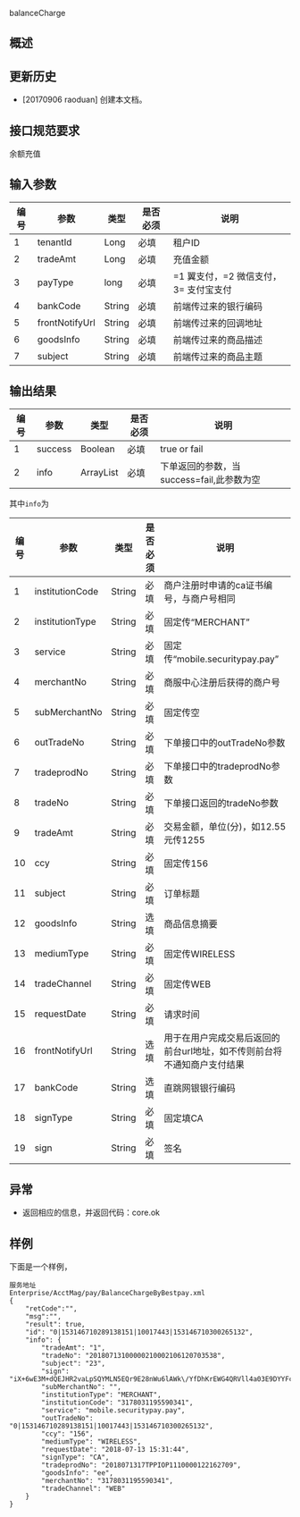 balanceCharge
## 概述

## 更新历史

 - [20170906 raoduan] 创建本文档。

## 接口规范要求

余额充值

## 输入参数


| 编号 | 参数 | 类型 | 是否必须 |说明 |
| ---- | ---- | ---- | ---- | ---- |
|1|tenantId|Long|必填|租户ID|
|2|tradeAmt|Long|必填|充值金额| 
|3|payType|long|必填|=1 翼支付，=2 微信支付，3= 支付宝支付|
|4|bankCode|String|必填|前端传过来的银行编码|
|5|frontNotifyUrl|String|必填|前端传过来的回调地址|
|6|goodsInfo|String|必填|前端传过来的商品描述|
|7|subject|String|必填|前端传过来的商品主题|

## 输出结果
| 编号 | 参数 | 类型 | 是否必须 |说明 |
| ---- | ---- | ---- | ---- | ---- |
|1|success|Boolean|必填|true or fail|
|2|info|ArrayList|必填|下单返回的参数，当success=fail,此参数为空|

其中`info`为

| 编号 | 参数 | 类型 | 是否必须 |说明 |
| ---- | ---- | ---- | ---- | ---- |
|1|institutionCode|String|必填|商户注册时申请的ca证书编号，与商户号相同|
|2|institutionType|String|必填|固定传“MERCHANT”|
|3|service|String|必填|固定传“mobile.securitypay.pay”|
|4|merchantNo|String|必填|商服中心注册后获得的商户号|
|5|subMerchantNo|String|必填|固定传空|
|6|outTradeNo|String|必填|下单接口中的outTradeNo参数|
|7|tradeprodNo|String|必填|下单接口中的tradeprodNo参数|
|8|tradeNo|String|必填|下单接口返回的tradeNo参数|
|9|tradeAmt|String|必填|交易金额，单位(分)，如12.55元传1255|
|10|ccy|String|必填|固定传156|
|11|subject|String|必填|订单标题|
|12|goodsInfo|String|选填|商品信息摘要|
|13|mediumType|String|必填|固定传WIRELESS|
|14|tradeChannel|String|必填|固定传WEB|
|15|requestDate|String|必填|请求时间|
|16|frontNotifyUrl|String|选填|用于在用户完成交易后返回的前台url地址，如不传则前台将不通知商户支付结果|
|17|bankCode|String|选填|直跳网银银行编码|
|18|signType|String|必填|固定填CA|
|19|sign|String|必填|签名|

## 异常
 * 返回相应的信息，并返回代码：core.ok
 
## 样例

下面是一个样例，
```
服务地址
Enterprise/AcctMag/pay/BalanceChargeByBestpay.xml
{
	"retCode":"",
	"msg":"",
	"result": true,
	"id": "0|153146710289138151|10017443|153146710300265132",
	"info": {
		"tradeAmt": "1",
		"tradeNo": "20180713100000210002106120703538",
		"subject": "23",
		"sign": "iX+6wE3M+dQEJHR2vaLpSQYMLN5EQr9E28nWu6lAWk\/YfDhKrEWG4QRVll4a03E9DYYFcO3k8w46D3HJXAUG9cPxtGa++h80Ic56tfkxvnQNYjpsUUaTeKkXCS0tm2OgsuSgLG3ojV9yAPackbgVfGoOH3K6Ml7CQ\/4nBzIJi28=",
		"subMerchantNo": "",
		"institutionType": "MERCHANT",
		"institutionCode": "3178031195590341",
		"service": "mobile.securitypay.pay",
		"outTradeNo": "0|153146710289138151|10017443|153146710300265132",
		"ccy": "156",
		"mediumType": "WIRELESS",
		"requestDate": "2018-07-13 15:31:44",
		"signType": "CA",
		"tradeprodNo": "2018071317TPPIOP1110000122162709",
		"goodsInfo": "ee",
		"merchantNo": "3178031195590341",
		"tradeChannel": "WEB"
	}
}
```